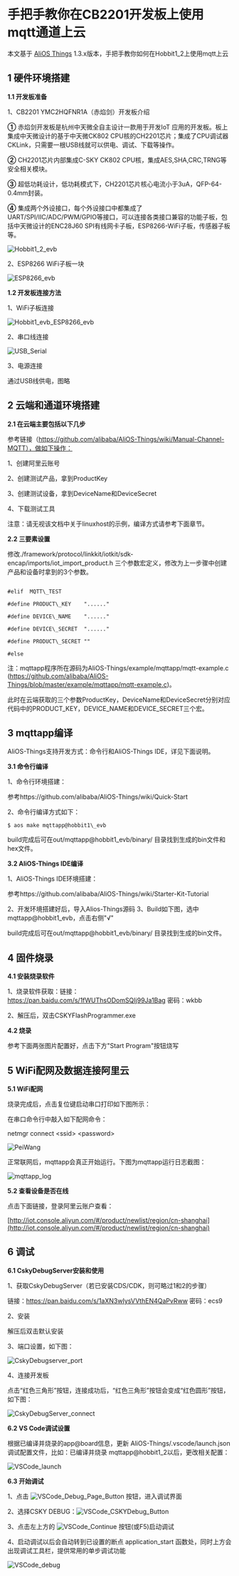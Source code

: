 # 手把手教你在CB2201开发板上使用mqtt通道上云

本文基于 [AliOS Things](https://github.com/alibaba/AliOS-Things) 1.3.x版本，手把手教你如何在Hobbit1\_2上使用mqtt上云

## **1 硬件环境搭建**

**1.1 开发板准备**

1、CB2201 YMC2HQFNR1A（赤焰剑）开发板介绍

**①** 赤焰剑开发板是杭州中天微全自主设计一款用于开发IoT 应用的开发板。板上集成中天微设计的基于中天微CK802 CPU核的CH2201芯片；集成了CPU调试器CKLink，只需要一根USB线就可以供电、调试、下载等操作。

**②** CH2201芯片内部集成C-SKY CK802 CPU核，集成AES,SHA,CRC,TRNG等安全相关模块。

**③** 超低功耗设计，低功耗模式下，CH2201芯片核心电流小于3uA，QFP-64-0.4mm封装。

**④** 集成两个外设接口，每个外设接口中都集成了UART/SPI/IIC/ADC/PWM/GPIO等接口，可以连接各类接口兼容的功能子板，包括中天微设计的ENC28J60 SPI有线网卡子板，ESP8266-WiFi子板，传感器子板等。

![Hobbit1_2_evb](https://raw.githubusercontent.com/chenlf123/MarkdownPhotos/master/AliOS-Things/Hobbit1_2_evb.png)

2、ESP8266 WiFi子板一块

![ESP8266_evb](https://raw.githubusercontent.com/chenlf123/MarkdownPhotos/master/AliOS-Things/ESP8266_evb.png)

**1.2 开发板连接方法**

1、WiFi子板连接

![Hobbit1_evb_ESP8266_evb](https://raw.githubusercontent.com/chenlf123/MarkdownPhotos/master/AliOS-Things/Hobbit1_evb_ESP8266_evb.png)

2、串口线连接

![USB_Serial](https://raw.githubusercontent.com/chenlf123/MarkdownPhotos/master/AliOS-Things/USB_Serial.png)

3、电源连接

通过USB线供电，图略

## **2 云端和通道环境搭建**

**2.1 在云端主要包括以下几步**

参考链接（https://github.com/alibaba/AliOS-Things/wiki/Manual-Channel-MQTT），做如下操作：

1、创建阿里云账号

2、创建测试产品，拿到ProductKey

3、创建测试设备，拿到DeviceName和DeviceSecret

4、下载测试工具

注意：请无视该文档中关于linuxhost的示例，编译方式请参考下面章节。

**2.2 三要素设置**

修改./framework/protocol/linkkit/iotkit/sdk-encap/imports/iot\_import\_product.h 三个参数宏定义，修改为上一步骤中创建产品和设备时拿到的3个参数。

```

#elif  MQTT\_TEST

#define PRODUCT\_KEY    "......"

#define DEVICE\_NAME    "......"

#define DEVICE\_SECRET  "......"

#define PRODUCT\_SECRET ""

#else

```

注：mqttapp程序所在源码为AliOS-Things/example/mqttapp/mqtt-example.c (https://github.com/alibaba/AliOS-Things/blob/master/example/mqttapp/mqtt-example.c)。

此时在云端获取的三个参数ProductKey，DeviceName和DeviceSecret分别对应代码中的PRODUCT\_KEY，DEVICE\_NAME和DEVICE\_SECRET三个宏。

## **3 mqttapp编译**

AliOS-Things支持开发方式：命令行和AliOS-Things IDE，详见下面说明。

**3.1 命令行编译**

1、命令行环境搭建：

参考https://github.com/alibaba/AliOS-Things/wiki/Quick-Start

2、命令行编译方式如下：

`$ aos make mqttapp@hobbit1\_evb`

build完成后可在out/mqttapp@hobbit1\_evb/binary/ 目录找到生成的bin文件和hex文件。

**3.2 AliOS-Things IDE编译**

1、AliOS-Things IDE环境搭建：

  参考https://github.com/alibaba/AliOS-Things/wiki/Starter-Kit-Tutorial

2、开发环境搭建好后，导入Alios-Things源码
3、Build如下图，选中mqttapp@hobbit1\_evb，点击右侧&quot;√&quot;


build完成后可在out/mqttapp@hobbit1\_evb/binary/ 目录找到生成的bin文件。

## **4 固件烧录**

**4.1 安装烧录软件**

1、烧录软件获取：链接：https://pan.baidu.com/s/1fWUThsODomSQIj99Ja1Bag 密码：wkbb

2、解压后，双击CSKYFlashProgrammer.exe

**4.2 烧录**

参考下面两张图片配置好，点击下方"Start Program"按钮烧写

## **5 WiFi配网及数据连接阿里云**

**5.1 WiFi配网**

烧录完成后，点击复位键启动串口打印如下图所示：

在串口命令行中敲入如下配网命令：

netmgr connect &lt;ssid&gt;  &lt;password&gt;

![PeiWang](https://raw.githubusercontent.com/chenlf123/MarkdownPhotos/master/AliOS-Things/PeiWang.png)

正常联网后，mqttapp会真正开始运行。下图为mqttapp运行日志截图：

![mqttapp_log](https://raw.githubusercontent.com/chenlf123/MarkdownPhotos/master/AliOS-Things/mqttapp_log.png)

**5.2 查看设备是否在线**

点击下面链接，登录阿里云账户查看：

[http://iot.console.aliyun.com/#/product/newlist/region/cn-shanghai](http://iot.console.aliyun.com/#/product/newlist/region/cn-shanghai)

## **6 调试**

**6.1 CskyDebugServer安装和使用**

1、获取CskyDebugServer（若已安装CDS/CDK，则可略过1和2的步骤）

链接：https://pan.baidu.com/s/1aXN3wIysVVthEN4QaPvRww 密码：ecs9

2、安装

  解压后双击默认安装

3、端口设置，如下图：

![CskyDebugserver_port](https://raw.githubusercontent.com/chenlf123/MarkdownPhotos/master/AliOS-Things/CskyDebugServer_port.png)

4、连接开发板

点击“红色三角形”按钮，连接成功后，“红色三角形”按钮会变成“红色圆形”按钮，如下图：

![CskyDebugServer_connect](https://raw.githubusercontent.com/chenlf123/MarkdownPhotos/master/AliOS-Things/CskyDebugServer_connect.png)

**6.2 VS Code调试设置**

根据已编译并烧录的app@board信息，更新 AliOS-Things/.vscode/launch.json 调试配置文件，比如：已编译并烧录 mqttapp@hobbit1\_2以后，更改相关配置：

![VSCode_launch](https://raw.githubusercontent.com/chenlf123/MarkdownPhotos/master/AliOS-Things/VSCode_launch.png)

**6.3 开始调试**

1、点击 ![VSCode_Debug_Page_Button](https://raw.githubusercontent.com/chenlf123/MarkdownPhotos/master/AliOS-Things/VSCode_Debug_Page_Button.png) 按钮，进入调试界面

2、选择CSKY DEBUG：![VSCode_CSKYDebug_Button](https://raw.githubusercontent.com/chenlf123/MarkdownPhotos/master/AliOS-Things/VSCode_CSKYDebug_Button.png)

3、点击左上方的 ![VSCode_Continue](https://raw.githubusercontent.com/chenlf123/MarkdownPhotos/master/AliOS-Things/VSCode_Continue.png) 按钮(或F5)启动调试

4、启动调试以后会自动转到已设置的断点 application\_start 函数处，同时上方会出现调试工具栏，提供常用的单步调试功能

![VSCode_debug](https://raw.githubusercontent.com/chenlf123/MarkdownPhotos/master/AliOS-Things/VSCode_debug.png)

